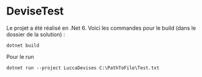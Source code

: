 # DeviseTest

Le projet a été réalisé en .Net 6.
Voici les commandes pour le build (dans le dossier de la solution) :
```
dotnet build
```
Pour le run 
```
dotnet run --project LuccaDevises C:\PathToFile\Test.txt
```
